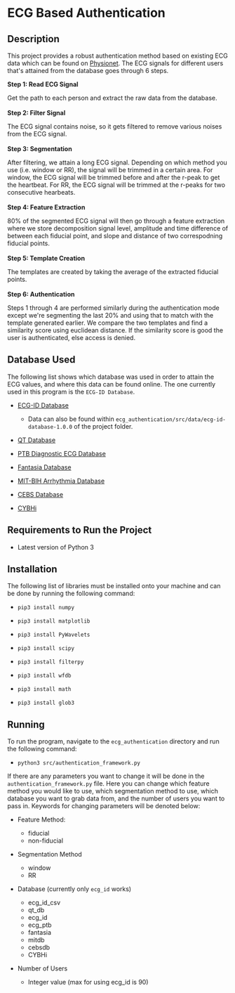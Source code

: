 # ECG Based Authentication

## Description

This project provides a robust authentication method based on existing ECG data which can be found on [Physionet](https://physionet.org). The ECG signals for different users that's attained from the database goes through 6 steps. 

__Step 1: Read ECG Signal__

Get the path to each person and extract the raw data from the database.
<br/><br/>
__Step 2: Filter Signal__

The ECG signal contains noise, so it gets filtered to remove various noises from the ECG signal.
<br/><br/>
__Step 3: Segmentation__

After filtering, we attain a long ECG signal. Depending on which method you use (i.e. window or RR), the signal will be trimmed in a certain area. For window, the ECG signal will be trimmed before and after the r-peak to get the heartbeat. For RR, the ECG signal will be trimmed at the r-peaks for two consecutive hearbeats. 
<br/><br/>
__Step 4: Feature Extraction__

80% of the segmented ECG signal will then go through a feature extraction where we store decomposition signal level, amplitude and time difference of between each fiducial point, and slope and distance of two correspodning fiducial points. 
<br/><br/>
__Step 5: Template Creation__

The templates are created by taking the average of the extracted fiducial points.
<br/><br/>
__Step 6: Authentication__

Steps 1 through 4 are performed similarly during the authentication mode except we're segmenting the last 20% and using that to match with the template generated earlier. We compare the two templates and find a similarity score using euclidean distance. If the similarity score is good the user is authenticated, else access is denied. 

## Database Used

The following list shows which database was used in order to attain the ECG values, and where this data can be found online. The one currently used in this program is the `ECG-ID Database`. 

* [ECG-ID Database](https://physionet.org/content/ecgiddb/1.0.0/)
    * Data can also be found within `ecg_authentication/src/data/ecg-id-database-1.0.0` of the project folder.

* [QT Database](https://physionet.org/content/qtdb/1.0.0/)

* [PTB Diagnostic ECG Database](https://www.physionet.org/content/ptbdb/1.0.0/)

* [Fantasia Database](https://physionet.org/content/fantasia/1.0.0/)

* [MIT-BIH Arrhythmia Database](https://physionet.org/content/mitdb/1.0.0/)

* [CEBS Database](https://www.physionet.org/content/cebsdb/1.0.0/)

* [CYBHi](https://zenodo.org/record/2381823#.XvpCSy2z1N1)

## Requirements to Run the Project

* Latest version of Python 3

## Installation

The following list of libraries must be installed onto your machine and can be done by running the following command: 
    
* `pip3 install numpy`
    
* `pip3 install matplotlib`

* `pip3 install PyWavelets`

* `pip3 install scipy`

* `pip3 install filterpy`

* `pip3 install wfdb`

* `pip3 install math`

* `pip3 install glob3`

## Running

To run the program, navigate to the `ecg_authentication` directory and run the following command:

* `python3 src/authentication_framework.py`

If there are any parameters you want to change it will be done in the `authentication_framework.py` file. Here you can change which feature method you would like to use, which segmentation method to use, which database you want to grab data from, and the number of users you want to pass in. Keywords for changing parameters will be denoted below:

* Feature Method:
    * fiducial
    * non-fiducial

* Segmentation Method
    * window
    * RR

* Database (currently only `ecg_id` works)
    * ecg_id_csv
    * qt_db
    * ecg_id
    * ecg_ptb
    * fantasia
    * mitdb
    * cebsdb
    * CYBHi

* Number of Users
    * Integer value (max for using ecg_id is 90)
